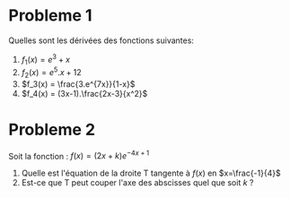 
# Probleme 1

Quelles sont les dérivées des fonctions suivantes:
1. $`f_1(x) = e^3+x`$
1. $`f_2(x) = e^5.x + 12`$
1. $`f_3(x) = \frac{3.e^{7x}}{1-x}`$
1. $`f_4(x) = (3x-1).\frac{2x-3}{x^2}`$

# Probleme 2

Soit la fonction : $`f(x)= (2x+k)e^{-4x+1}`$
1. Quelle est l'équation de la droite T tangente à $`f(x)`$ en $`x=\frac{-1}{4}`$
2. Est-ce que T peut couper l'axe des abscisses quel que soit $`k`$ ?

